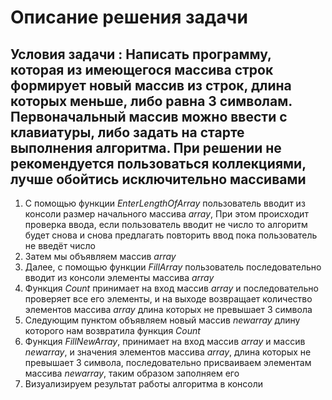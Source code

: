 # Описание решения задачи

## Условия задачи : Написать программу, которая из имеющегося массива строк формирует новый массив из строк, длина которых меньше, либо равна 3 символам. Первоначальный массив можно ввести с клавиатуры, либо задать на старте выполнения алгоритма. При решении не рекомендуется пользоваться коллекциями, лучше обойтись исключительно массивами

1. С помощью функции _EnterLengthOfArray_ пользователь вводит из консоли размер начального массива _array_, При этом происходит проверка ввода, если пользователь вводит не число то алгоритм будет снова и снова предлагать повторить ввод пока пользователь не введёт число
2. Затем мы объявляем массив _array_
3. Далее, с помощью функции _FillArray_ пользователь последовательно вводит из консоли элементы массива _array_
4. Функция _Count_ принимает на вход массив _array_ и последовательно проверяет все его элементы, и на выходе возвращает количество элементов массива _array_ длина которых не превышает 3 символа
5. Следующим пунктом объявляем новый массив _newarray_ длину которого нам возвратила функция _Count_
6. Функция _FillNewArray_, принимает на вход массив _array_ и массив _newarray_, и значения элементов массива _array_, длина которых не превышает 3 символа, последовательно присваиваем элементам массива _newarray_, таким образом заполняем его
7. Визуализируем результат работы алгоритма в консоли
